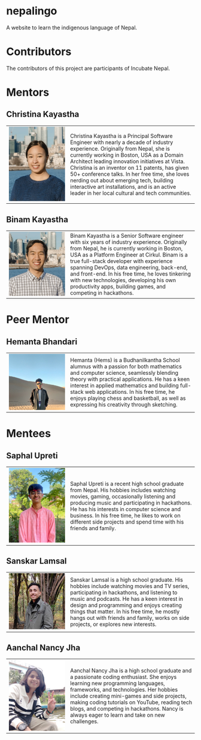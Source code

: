 # nepalingo

A website to learn the indigenous language of Nepal.

# Contributors

The contributors of this project are participants of Incubate Nepal.

# Mentors

## Christina Kayastha

<table>
    <tr>
        <td width=150>
            <img src="README-photos/christinakayastha.png" alt="Image of Christina Kayastha"/>
        </td>
        <td>
            Christina Kayastha is a Principal Software Engineer with nearly a decade of industry experience. Originally from Nepal, she is currently working in Boston, USA as a Domain Architect leading innovation initiatives at Vista. Christina is an inventor on 11 patents, has given 50+ conference talks. In her free time, she loves nerding out about emerging tech, building interactive art installations, and is an active leader in her local cultural and tech communities.
        </td>
    </tr>
</table>

## Binam Kayastha

<table>
    <tr>
        <td width=150>
            <img src="README-photos/binamkayastha.png" alt="Image of Binam Kayastha"/>
        </td>
        <td>
            Binam Kayastha is a Senior Software engineer with six years of industry experience. Originally from Nepal, he is currently working in Boston, USA as a Platform Engineer at Cirkul. Binam is a true full-stack developer with experience spanning DevOps, data engineering, back-end, and front-end. In his free time, he loves tinkering with new technologies, developing his own productivity apps, building games, and competing in hackathons.
        </td>
    </tr>
</table>

# Peer Mentor
## Hemanta Bhandari
<table>
    <tr>
        <td width=150>
            <img src="README-photos/hemsbhandari.jpg" alt="Image of Hemanta Bhandari"/>
        </td>
        <td>
            Hemanta (Hems) is a Budhanilkantha School alumnus with a passion for both mathematics and computer science, seamlessly blending theory with practical applications. He has a keen interest in applied mathematics and building full-stack web applications. In his free time, he enjoys playing chess and basketball, as well as expressing his creativity through sketching.
        </td>
    </tr>
</table>

# Mentees

## Saphal Upreti
<table>
    <tr>
        <td width=150>
            <img src="README-photos/saphalupreti.jpg" alt="Image of Saphal Upreti"/>
        </td>
        <td>
            Saphal Upreti is a recent high school graduate from Nepal. His hobbies includes watching movies, gaming, occasionally listening and producing music and participating in hackathons. He has his interests in computer science and business. In his free time, he likes to work on different side projects and spend time with his friends and family. 
        </td>
    </tr>
</table>

## Sanskar Lamsal

<table>
    <tr>
        <td width=150>
            <img src="README-photos/sanskar.jpg" alt="Image of Sanskar Lamsal"/>
        </td>
        <td>
            Sanskar Lamsal is a high school graduate. His hobbies include watching movies and TV series, participating in hackathons, and listening to music and podcasts. He has a keen interest in design and programming and enjoys creating things that matter. In his free time, he mostly hangs out with friends and family, works on side projects, or explores new interests.
        </td>
    </tr>
</table>

## Aanchal Nancy Jha

<table>
    <tr>
        <td width=150>
            <img src="README-photos/Nancy.png" alt="Image of Aanchal Nancy Jha"/>
        </td>
        <td>
            Aanchal Nancy Jha is a high school graduate and a passionate coding enthusiast. She enjoys learning new programming languages, frameworks, and technologies. Her hobbies include creating mini-games and side projects, making coding tutorials on YouTube, reading tech blogs, and competing in hackathons. Nancy is always eager to learn and take on new challenges.
        </td>
    </tr>
</table>